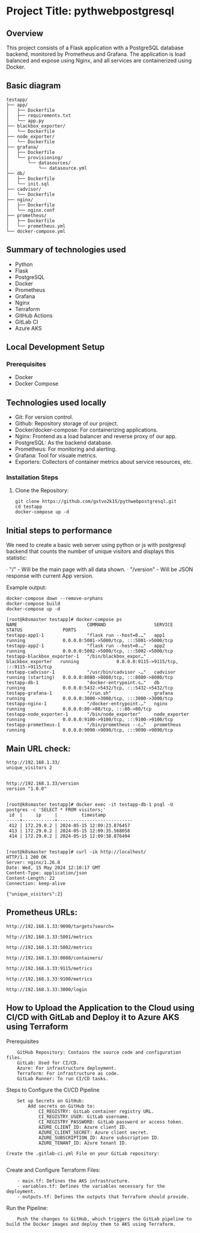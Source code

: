 # Project Title: pythwebpostgresql
## Overview
This project consists of a Flask application with a PostgreSQL database backend, monitored by Prometheus and Grafana. The application is load balanced and expose using Nginx, and all services are containerized using Docker.


## Basic diagram

```
testapp/
├── app/
│   ├── Dockerfile
│   ├── requirements.txt
│   └── app.py
├── blackbox_exporter/
│   └── Dockerfile
├── node_exporter/
│   └── Dockerfile
├── grafana/
│   ├── Dockerfile
│   └── provisioning/
│       └── datasources/
│           └── datasource.yml
├── db/
│   ├── Dockerfile
│   └── init.sql
├── cadvisor/
│   └── Dockerfile
├── nginx/
│   ├── Dockerfile
│   └── nginx.conf
├── prometheus/
│   ├── Dockerfile
│   └── prometheus.yml
└── docker-compose.yml
```


## Summary of technologies used
- Python
- Flask
- PostgreSQL
- Docker
- Prometheus
- Grafana
- Nginx
- Terraform
- GitHub Actions
- GitLab CI
- Azure AKS


## Local Development Setup
### Prerequisites
- Docker
- Docker Compose


## Technologies used locally
- Git: For version control.
- Github: Repository storage of our project.
- Docker/docker-compose: For containerizing applications.
- Nginx: Frontend as a load balancer and reverse proxy of our app.
- PostgreSQL: As the backend database.
- Prometheus: For monitoring and alerting.
- Grafana: Tool for visuale metrics.
- Exporters: Collectors of container metrics about service resources, etc.


### Installation Steps
1. Clone the Repository:
   ```
   git clone https://github.com/gstvo2k15/pythwebpostgresql.git
   cd testapp
   docker-compose up -d
   ```


## Initial steps to performance

We need to create a basic web server using python or js with postgresql backend that counts the number of unique visitors and displays
this statistic:

· "/" - Will be the main page with all data shown.
· "/version" - Will be JSON response with current App version. 


Example output:
```
docker-compose down --remove-orphans
docker-compose build
docker-compose up -d
 
[root@k8smaster testapp]# docker-compose ps
NAME                          COMMAND                  SERVICE             STATUS               PORTS
testapp-app1-1                "flask run --host=0.…"   app1                running              0.0.0.0:5001->5000/tcp, :::5001->5000/tcp
testapp-app2-1                "flask run --host=0.…"   app2                running              0.0.0.0:5002->5000/tcp, :::5002->5000/tcp
testapp-blackbox_exporter-1   "/bin/blackbox_expor…"   blackbox_exporter   running              0.0.0.0:9115->9115/tcp, :::9115->9115/tcp
testapp-cadvisor-1            "/usr/bin/cadvisor -…"   cadvisor            running (starting)   0.0.0.0:8080->8080/tcp, :::8080->8080/tcp
testapp-db-1                  "docker-entrypoint.s…"   db                  running              0.0.0.0:5432->5432/tcp, :::5432->5432/tcp
testapp-grafana-1             "/run.sh"                grafana             running              0.0.0.0:3000->3000/tcp, :::3000->3000/tcp
testapp-nginx-1               "/docker-entrypoint.…"   nginx               running              0.0.0.0:80->80/tcp, :::80->80/tcp
testapp-node_exporter-1       "/bin/node_exporter"     node_exporter       running              0.0.0.0:9100->9100/tcp, :::9100->9100/tcp
testapp-prometheus-1          "/bin/prometheus --c…"   prometheus          running              0.0.0.0:9090->9090/tcp, :::9090->9090/tcp
```


## Main URL check:
```
http://192.168.1.33/
unique_visitors	2


http://192.168.1.33/version
version	"1.0.0"


[root@k8smaster testapp]# docker exec -it testapp-db-1 psql -U postgres -c 'SELECT * FROM visitors;'
 id  |     ip     |         timestamp
-----+------------+----------------------------
 412 | 172.29.0.2 | 2024-05-15 12:09:23.876457
 413 | 172.29.0.2 | 2024-05-15 12:09:35.568058
 414 | 172.29.0.2 | 2024-05-15 12:09:38.876494


[root@k8smaster testapp]# curl -ik http://localhost/
HTTP/1.1 200 OK
Server: nginx/1.26.0
Date: Wed, 15 May 2024 12:10:17 GMT
Content-Type: application/json
Content-Length: 22
Connection: keep-alive

{"unique_visitors":2}
```

## Prometheus URLs:
```
http://192.168.1.33:9090/targets?search=

http://192.168.1.33:5001/metrics

http://192.168.1.33:5002/metrics

http://192.168.1.33:8080/containers/

http://192.168.1.33:9115/metrics

http://192.168.1.33:9100/metrics

http://192.168.1.33:3000/login
```


## How to Upload the Application to the Cloud using CI/CD with GitLab and Deploy it to Azure AKS using Terraform
Prerequisites
```
    GitHub Repository: Contains the source code and configuration files.
    GitLab: Used for CI/CD.
    Azure: For infrastructure deployment.
    Terraform: For infrastructure as code.
    GitLab Runner: To run CI/CD tasks.
```

Steps to Configure the CI/CD Pipeline
```
    Set up Secrets on GitHub:
        Add secrets on GitHub to:
            CI_REGISTRY: GitLab container registry URL.
            CI_REGISTRY_USER: GitLab username.
            CI_REGISTRY_PASSWORD: GitLab password or access token.
            AZURE_CLIENT_ID: Azure client ID.
            AZURE_CLIENT_SECRET: Azure client secret.
            AZURE_SUBSCRIPTION_ID: Azure subscription ID.
            AZURE_TENANT_ID: Azure tenant ID.
```
    Create the .gitlab-ci.yml File on your GitLab repository:
```

```

Create and Configure Terraform Files:
```
    - main.tf: Defines the AKS infrastructure.
    - variables.tf: Defines the variables necessary for the deployment.
    - outputs.tf: Defines the outputs that Terraform should provide.
```
Run the Pipeline:
```
    Push the changes to GitHub, which triggers the GitLab pipeline to build the Docker images and deploy them to AKS using Terraform.
```